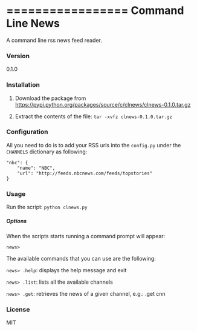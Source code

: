 =================
Command Line News
=================

A command line rss news feed reader.

### Version
0.1.0

### Installation
1. Download the package from <https://pypi.python.org/packages/source/c/clnews/clnews-0.1.0.tar.gz>

2. Extract the contents of the file:
    ```tar -xvfz clnews-0.1.0.tar.gz```

### Configuration
All you need to do is to add your RSS urls into the ```config.py``` under the ```CHANNELS``` dictionary as following:

```
"nbc": {
    "name": "NBC",
    "url": "http://feeds.nbcnews.com/feeds/topstories"
}
```
### Usage
Run the script:
```python clnews.py```

##### Options
When the scripts starts running a command prompt will appear:

`news>`

The available commands that you can use are the following:

`news> .help`:
displays the help message and exit

`news> .list`:
lists all the available channels

`news> .get`:
retrieves the news of a given channel, e.g.: .get cnn


### License
MIT

